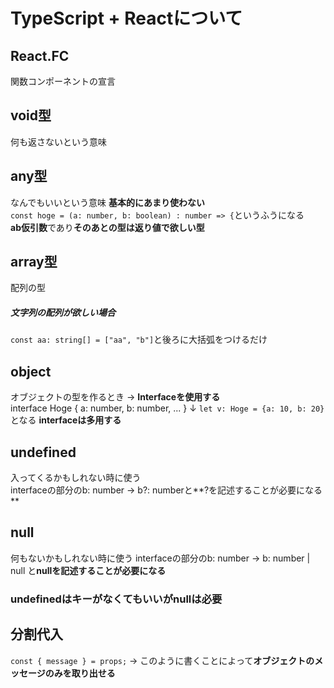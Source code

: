 # TypeScript + Reactについて

## React.FC
関数コンポーネントの宣言

## void型
何も返さないという意味

## any型
なんでもいいという意味
**基本的にあまり使わない**  
`const hoge = (a: number, b: boolean) : number => {`というふうになる  
**ab仮引数**であり**そのあとの型は返り値で欲しい型**

## array型
配列の型  
##### 文字列の配列が欲しい場合
`const aa: string[] = ["aa", "b"]`と後ろに大括弧をつけるだけ  

## object
オブジェクトの型を作るとき -> **Interfaceを使用する**  
	interface Hoge {
	a: number,
	b: number,
	...
	}
↓
`let v: Hoge = {a: 10, b: 20}`となる
**interfaceは多用する**

## undefined 
入ってくるかもしれない時に使う  
interfaceの部分のb: number -> b?: numberと**?を記述することが必要になる**

## null 
何もないかもしれない時に使う
interfaceの部分のb: number -> b: number | null と**nullを記述することが必要になる**  
### undefinedはキーがなくてもいいがnullは必要

## 分割代入
`const { message } = props;` -> このように書くことによって**オブジェクトのメッセージのみを取り出せる**  

